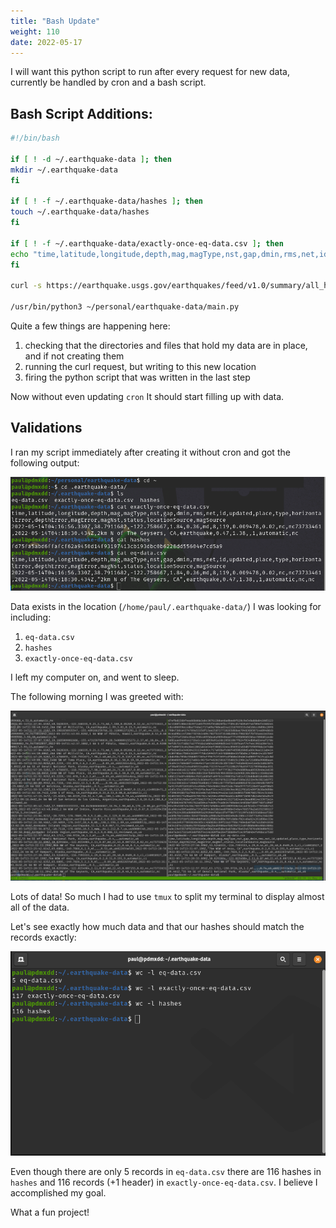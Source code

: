 ```yaml
---
title: "Bash Update"
weight: 110
date: 2022-05-17
---
```


I will want this python script to run after every request for new data, currently be handled by cron and a bash script.

## Bash Script Additions:

```bash
#!/bin/bash

if [ ! -d ~/.earthquake-data ]; then
mkdir ~/.earthquake-data
fi

if [ ! -f ~/.earthquake-data/hashes ]; then
touch ~/.earthquake-data/hashes
fi

if [ ! -f ~/.earthquake-data/exactly-once-eq-data.csv ]; then
echo "time,latitude,longitude,depth,mag,magType,nst,gap,dmin,rms,net,id,updated,place,type,horizontalError,depthError,magError,magNst,status,locationSource,magSource" > ~/.earthquake-data/exactly-once-eq-data.csv
fi

curl -s https://earthquake.usgs.gov/earthquakes/feed/v1.0/summary/all_hour.csv > ~/.earthquake-data/eq-data.csv

/usr/bin/python3 ~/personal/earthquake-data/main.py
```

Quite a few things are happening here:

1. checking that the directories and files that hold my data are in place, and if not creating them
1. running the curl request, but writing to this new location
1. firing the python script that was written in the last step

Now without even updating `cron` It should start filling up with data.

## Validations

I ran my script immediately after creating it without cron and got the following output:

![](pictures/bash-python-eq-data-one.png)

Data exists in the location (`/home/paul/.earthquake-data/`) I was looking for including:

1. `eq-data.csv`
1. `hashes`
1. `exactly-once-eq-data.csv`

I left my computer on, and went to sleep.

The following morning I was greeted with:

![](pictures/bash-python-eq-data-morning.png)

Lots of data! So much I had to use `tmux` to split my terminal to display almost all of the data. 

Let's see exactly how much data and that our hashes should match the records exactly:

![](pictures/overnight-earthquakes.png)

Even though there are only 5 records in `eq-data.csv` there are 116 hashes in `hashes` and 116 records (+1 header) in `exactly-once-eq-data.csv`. I believe I accomplished my goal.

What a fun project!